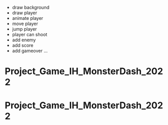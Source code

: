 - draw background
- draw player
- animate player
- move player
- jump player
- player can shoot
- add enemy
- add score
- add gameover
  ...
# Project_Game_IH_MonsterDash_2022
# Project_Game_IH_MonsterDash_2022
